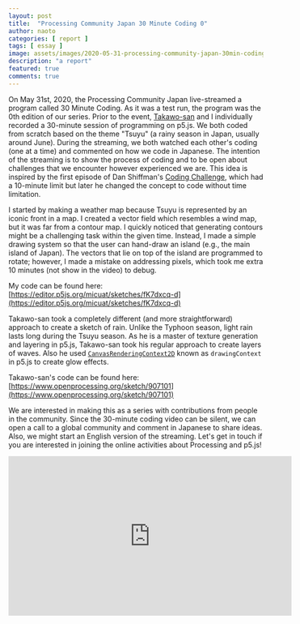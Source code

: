 ```yaml
---
layout: post
title:  "Processing Community Japan 30 Minute Coding 0"
author: naoto
categories: [ report ]
tags: [ essay ]
image: assets/images/2020-05-31-processing-community-japan-30min-coding-0-en.png
description: "a report"
featured: true
comments: true
---
```


On May 31st, 2020, the Processing Community Japan live-streamed a program called 30 Minute Coding. As it was a test run, the program was the 0th edition of our series. Prior to the event, [Takawo-san](https://twitter.com/takawo/) and I individually recorded a 30-minute session of programming on p5.js. We both coded from scratch based on the theme "Tsuyu" (a rainy season in Japan, usually around June). During the streaming, we both watched each other's coding (one at a time) and commented on how we code in Japanese. The intention of the streaming is to show the process of coding and to be open about challenges that we encounter however experienced we are. This idea is inspired by the first episode of Dan Shiffman's [Coding Challenge](https://www.youtube.com/watch?v=17WoOqgXsRM), which had a 10-minute limit but later he changed the concept to code without time limitation.

I started by making a weather map because Tsuyu is represented by an iconic front in a map. I created a vector field which resembles a wind map, but it was far from a contour map. I quickly noticed that generating contours might be a challenging task within the given time. Instead, I made a simple drawing system so that the user can hand-draw an island (e.g., the main island of Japan). The vectors that lie on top of the island are programmed to rotate; however, I made a mistake on addressing pixels, which took me extra 10 minutes (not show in the video) to debug.

My code can be found here: [https://editor.p5js.org/micuat/sketches/fK7dxcq-d](https://editor.p5js.org/micuat/sketches/fK7dxcq-d)

Takawo-san took a completely different (and more straightforward) approach to create a sketch of rain. Unlike the Typhoon season, light rain lasts long during the Tsuyu season. As he is a master of texture generation and layering in p5.js, Takawo-san took his regular approach to create layers of waves. Also he used [`CanvasRenderingContext2D`](https://developer.mozilla.org/en-US/docs/Web/API/CanvasRenderingContext2D) known as `drawingContext` in p5.js to create glow effects.

Takawo-san's code can be found here: [https://www.openprocessing.org/sketch/907101](https://www.openprocessing.org/sketch/907101)

We are interested in making this as a series with contributions from people in the community. Since the 30-minute coding video can be silent, we can open a call to a global community and comment in Japanese to share ideas. Also, we might start an English version of the streaming. Let's get in touch if you are interested in joining the online activities about Processing and p5.js!

<iframe width="560" height="315" src="https://www.youtube.com/embed/h8MKyxiXLVI" frameborder="0" allow="accelerometer; autoplay; encrypted-media; gyroscope; picture-in-picture" allowfullscreen></iframe>